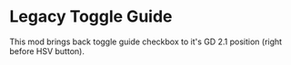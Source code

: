 # Legacy Toggle Guide

This mod brings back toggle guide checkbox to it's GD 2.1 position (right before HSV button).